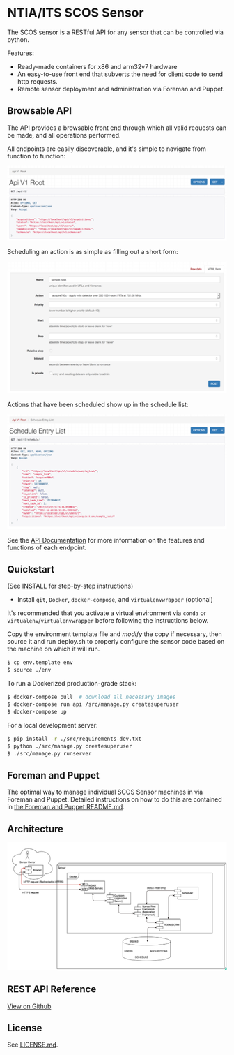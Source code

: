 NTIA/ITS SCOS Sensor
====================

The SCOS sensor is a RESTful API for any sensor that can be controlled via python.

Features:
  - Ready-made containers for x86 and arm32v7 hardware
  - An easy-to-use front end that subverts the need for client code to send http requests.
  - Remote sensor deployment and administration via Foreman and Puppet.


Browsable API
-------------
The API provides a browsable front end through which all valid requests can be made,
and all operations performed.

All endpoints are easily discoverable, and it's simple
to navigate from function to function:

![Browsable API Root](/docs/img/browsable_api_root.png?raw=true)

Scheduling an action is as simple as filling out a short form:

![Browsable API Submission](/docs/img/browsable_api_submit.png?raw=true)

Actions that have been scheduled show up in the schedule list:

![Browsable API Schedule List](/docs/img/browsable_api_schedule_list.png?raw=true)

See the [API Documentation](xxx) for more information on the features and functions
of each endpoint.


Quickstart
----------

(See [INSTALL](INSTALL.md) for step-by-step instructions)

  - Install `git`, `Docker`, `docker-compose`, and `virtualenvwrapper` (optional)

It's recommended that you activate a virtual environment via `conda` or
`virtualenv`/`virtualenvwrapper` before following the instructions below.

Copy the environment template file and *modify* the copy if necessary, then source
it and run deploy.sh to properly configure the sensor code based on the machine on
which it will run.
```bash
$ cp env.template env
$ source ./env
```

To run a Dockerized production-grade stack:
```bash
$ docker-compose pull  # download all necessary images
$ docker-compose run api /src/manage.py createsuperuser
$ docker-compose up
```

For a local development server:
```bash
$ pip install -r ./src/requirements-dev.txt
$ python ./src/manage.py createsuperuser
$ ./src/manage.py runserver
```

Foreman and Puppet
------------------
The optimal way to manage individual SCOS Sensor machines in via Foreman
and Puppet. Detailed instructions on how to do this are contained in
[the Foreman and Puppet README.md](puppet/README.md).


Architecture
------------
![SCOS Sensor Architecture Diagram](/docs/img/architecture_diagram.png?raw=true)


REST API Reference
------------------
[View on Github](https://ntia.github.io/scos-sensor/#)


 License
 -------
 See [LICENSE.md](LICENSE.md).
